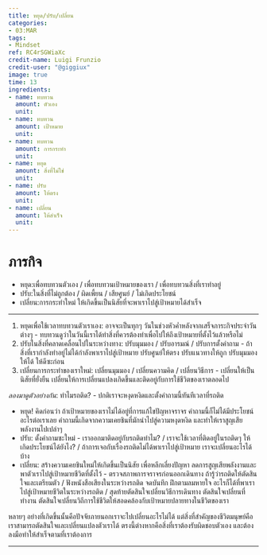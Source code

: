 ```yaml
---
title: หยุด/ปรับ/เปลี่ยน
categories:
- 03:MAR
tags:
- Mindset
ref: RC4rSGWiaXc
credit-name: Luigi Frunzio
credit-user: "@giggiux"
image: true
time: 13
ingredients:
- name: ทบทวน
  amount: ตัวเอง
  unit: 
- name: ทบทวน
  amount: เป้าหมาย
  unit: 
- name: ทบทวน
  amount: การกระทำ
  unit: 
- name: หยุด
  amount: สิ่งที่ไม่ใช่
  unit: 
- name: ปรับ
  amount: ให้ตรง
  unit: 
- name: เปลี่ยน
  amount: ให้สำเร็จ
  unit: 
---
```


# ภารกิจ
 - หยุด:เพื่อทบทวนตัวเอง / เพื่อทบทวนเป้าหมายของเรา / เพื่อทบทวนสิ่งที่เราทำอยู่
 - ปรับ:ในสิ่งที่ไม่ถูกต้อง / ผิดเพี้ยน / เสียศูนย์ / ไม่เกิดประโยชน์
 - เปลี่ยน:การกระทำใหม่ ให้เกิดขึ้นเป็นนิสัยที่จะพาเราไปสู่เป้าหมายได้สำเร็จ

---
1. หยุดเพื่อใช้เวลาทบทวนตัวเราเอง: อาจจะเป็นทุกๆ วันในช่วงหัวค่ำหลังจากเสร็จภาระกิจประจำวันต่างๆ - ทบทวนดูว่าในวันนี้เราได้ทำสิ่งที่ควรต้องทำเพื่อไปให้ถึงเป้าหมายที่ตั้งไว้แล้วหรือไม่
2. ปรับในสิ่งที่คลาดเคลื่อนไปในระหว่างทาง: ปรับมุมมอง / ปรับอารมณ์ / ปรับการตั้งคำถาม - ถ้าสิ่งที่เรากำลังทำอยู่ไม่ได้กำลังพาเราไปสู่เป้าหมาย ปรับศูนย์ให้ตรง ปรับแนวทางให้ถูก ปรับมุมมองให้ได้ ให้ดีซะก่อน
3. เปลี่ยนการกระทำของเราใหม่: เปลี่ยนมุมมอง / เปลี่ยนความคิด / เปลี่ยนวิธีการ - เปลี่ยนให้เป็นนิสัยที่ยั่งยืน เปลี่ยนให้การเปลี่ยนแปลงเกิดขึ้นและติดอยู่กับการใช้ชีวิตของเราตลอดไป

*ลองมาดูตัวอย่างกัน*: ทำไมรถติด? - ปกติเราจะหงุดหงิดและตั้งคำถามนี้ทันทีเวลาที่รถติด
- หยุด! คิดก่อนว่า ถ้าเป้าหมายของเราไม่ได้อยู่ที่การแก้ไขปัญหาจราจร คำถามนี้ก็ไม่ได้มีประโยชน์อะไรต่อเราเลย คำถามนี้เกิดจากความเคยชินที่มักนำไปสู่ความหงุดหงิด และทำให้เราสูญเสียพลังงานไปเปล่าๆ
- ปรับ: ตั้งคำถามซะใหม่ - เราออกมาติดอยู่กับรถติดทำไม? / เราจะใช้เวลาที่ติดอยู่ในรถติดๆ ให้เกิดประโยชน์ได้ยังไง? / ถ้าการเจอกับเรื่องรถติดไม่ได้พาเราไปสู่เป้าหมาย เราจะเปลี่ยนอะไรได้บ้าง
- เปลี่ยน: สร้างความเคยชินใหม่ให้เกิดขึ้นเป็นนิสัย เพื่อหลีกเลี่ยงปัญหา ลดการสูญเสียพลังงานและพาตัวเราไปสู่เป้าหมายชีวิตที่ตั้งไว้ - ตรวจสภาพการจราจรก่อนออกเดินทาง ถ้ารู้ว่ารถติดให้ตัดสินใจและเตรียมตัว / ฟังหนังสือเสียงในระหว่างรถติด จดบันทึก ฝึกตามลมหายใจ อะไรก็ได้ที่พาเราไปสู่เป้าหมายชีวิตในระหว่างรถติด / สุดท้ายตัดสินใจเปลี่ยนวิธีการเดินทาง ตัดสินใจเปลี่ยนที่ทำงาน ตัดสินใจเปลี่ยนวิถีการใช้ชีวิตให้สอดคล้องกับเป้าหมายปลายทางในชีวิตของเรา

หลายๆ อย่างที่เกิดขึ้นนั้นคือปัจจัยภายนอกเราจะไปเปลี่ยนอะไรไม่ได้ แต่สิ่งที่สำคัญของชีวิตมนุษย์คือเราสามารถตัดสินใจและเปลี่ยนแปลงตัวเราได้ ตรงนี้ต่างหากคือสิ่งที่เราต้องรับผิดชอบตัวเอง และต้องลงมือทำให้สำเร็จตามที่เราต้องการ

---
